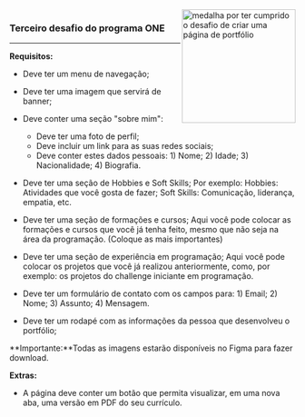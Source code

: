 <img src="assets/img/medalha_conclusao_desafio_portfolio.png" alt="medalha por ter cumprido o desafio de criar uma página de portfólio" align="right" width="200"/>

### Terceiro desafio do programa ONE
---

**Requisitos:**

- Deve ter um menu de navegação;
- Deve ter uma imagem que servirá de banner;
- Deve conter uma seção "sobre mim":
   - Deve ter uma foto de perfil;
   - Deve incluir um link para as suas redes sociais;
   - Deve conter estes dados pessoais:
         1) Nome;
         2) Idade;
         3) Nacionalidade;
         4) Biografia.

- Deve ter uma seção de Hobbies e Soft Skills;
 Por exemplo: 
        Hobbies: Atividades que você gosta de fazer;
        Soft Skills: Comunicação, liderança, empatia, etc.
- Deve ter uma seção de formações e cursos;
Aqui você pode colocar as formações e cursos que você já tenha feito, mesmo que não seja na área da programação. (Coloque as mais importantes)
- Deve ter uma  seção de experiência em programação;
Aqui você pode colocar os projetos que você já realizou anteriormente, como, por exemplo: os projetos do challenge iniciante em programação.
- Deve ter um formulário de contato com os campos para:
         1) Email;
         2) Nome;
         3) Assunto;
         4) Mensagem.
- Deve ter um rodapé com as informações da pessoa que desenvolveu o portfólio;

**Importante:**Todas as imagens estarão disponíveis no Figma para fazer download.

**Extras:**
- A página deve conter um botão que permita visualizar, em uma nova aba, uma versão em PDF do seu currículo.
